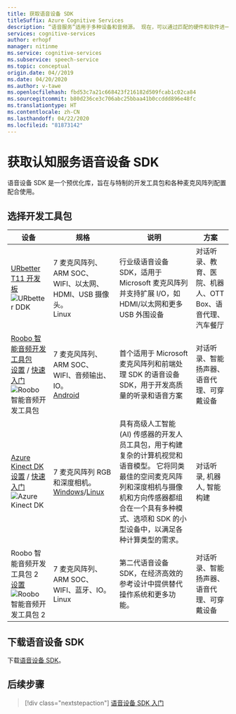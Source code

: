 ```yaml
---
title: 获取语音设备 SDK
titleSuffix: Azure Cognitive Services
description: “语音服务”适用于多种设备和音频源。 现在，可以通过匹配的硬件和软件进一步利用语音应用程序。 本文介绍如何访问语音设备 SDK 并开始开发。
services: cognitive-services
author: erhopf
manager: nitinme
ms.service: cognitive-services
ms.subservice: speech-service
ms.topic: conceptual
origin.date: 04//2019
ms.date: 04/20/2020
ms.author: v-tawe
ms.openlocfilehash: fbd53c7a21c668423f216182d509fcab1c02ca84
ms.sourcegitcommit: b80d236ce3c706abc25bbaa41b0ccddd896e48fc
ms.translationtype: HT
ms.contentlocale: zh-CN
ms.lasthandoff: 04/22/2020
ms.locfileid: "81873142"
---
```

# <a name="get-the-cognitive-services-speech-devices-sdk"></a>获取认知服务语音设备 SDK

语音设备 SDK 是一个预优化库，旨在与特制的开发工具包和各种麦克风阵列配置配合使用。

## <a name="choose-a-development-kit"></a>选择开发工具包

|设备|规格|说明|方案|
|--|--|--|--|
|[URbetter T11 开发板](https://www.alibaba.com/product-detail/URBETTER-Dev-Kits-for-Microsoft-Speech_62358746402.html)![URbetter DDK](media/speech-devices-sdk/device-urbetter.jpg)|7 麦克风阵列、ARM SOC、WIFI、以太网、HDMI、USB 摄像头。 <br>Linux|行业级语音设备 SDK，适用于 Microsoft 麦克风阵列并支持扩展 I/O，如 HDMI/以太网和更多 USB 外围设备|对话听录、教育、医院、机器人、OTT Box、语音代理、汽车餐厅|
|[Roobo 智能音频开发工具包](https://ddk.roobo.com)<br>[设置](speech-devices-sdk-roobo-v1.md) / [快速入门](speech-devices-sdk-android-quickstart.md)![Roobo 智能音频开发工具包](media/speech-devices-sdk/device-roobo-v1.jpg)|7 麦克风阵列、ARM SOC、WIFI、音频输出、IO。 <br>[Android](speech-devices-sdk-android-quickstart.md)|首个适用于 Microsoft 麦克风阵列和前端处理 SDK 的语音设备 SDK，用于开发高质量的听录和语音方案|对话听录、智能扬声器、语音代理、可穿戴设备|
|[Azure Kinect DK](https://azure.microsoft.com/services/kinect-dk/)<br>[设置](https://docs.microsoft.com/azure/Kinect-dk/set-up-azure-kinect-dk) / [快速入门](speech-devices-sdk-windows-quickstart.md)![Azure Kinect DK](media/speech-devices-sdk/device-azure-kinect-dk.jpg)|7 麦克风阵列 RGB 和深度相机。 <br>[Windows](speech-devices-sdk-windows-quickstart.md)/[Linux](speech-devices-sdk-linux-quickstart.md)|具有高级人工智能 (AI) 传感器的开发人员工具包，用于构建复杂的计算机视觉和语音模型。 它将同类最佳的空间麦克风阵列和深度相机与摄像机和方向传感器都组合在一个具有多种模式、选项和 SDK 的小型设备中，以满足各种计算类型的需求。|对话听录, 机器人, 智能构建|
|Roobo 智能音频开发工具包 2<br>[设置](speech-devices-sdk-roobo-v2.md)<br>![Roobo 智能音频开发工具包 2](media/speech-devices-sdk/device-roobo-v2.jpg)|7 麦克风阵列、ARM SOC、WIFI、蓝牙、IO。 <br>Linux|第二代语音设备 SDK，在经济高效的参考设计中提供替代操作系统和更多功能。|对话听录、智能扬声器、语音代理、可穿戴设备|


## <a name="download-the-speech-devices-sdk"></a>下载语音设备 SDK

下载[语音设备 SDK](speech-devices-sdk.md#get-the-speech-devices-sdk)。

## <a name="next-steps"></a>后续步骤

> [!div class="nextstepaction"]
> [语音设备 SDK 入门](speech-devices-sdk-android-quickstart.md)
